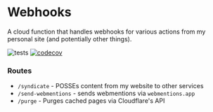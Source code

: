# Webhooks

A cloud function that handles webhooks for various actions from my personal site (and potentially other things).

![tests](https://github.com/stephensauceda/webhooks/actions/workflows/tests.yml/badge.svg) [![codecov](https://codecov.io/github/stephensauceda/webhooks/graph/badge.svg?token=QZ8FFPHXLZ)](https://codecov.io/github/stephensauceda/webhooks)

### Routes
* `/syndicate` - POSSEs content from my website to other services
* `/send-webmentions` - sends webmentions via `webmentions.app`
* `/purge` - Purges cached pages via Cloudflare's API
